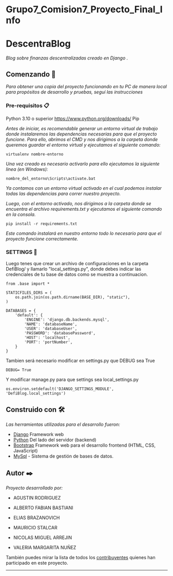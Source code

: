 # Grupo7_Comision7_Proyecto_Final_Info

# DescentraBlog

_Blog sobre finanzas descentralizadas creado en Django ._

## Comenzando 🚀

_Para obtener una copia del proyecto funcionando en tu PC de manera local para propósitos de desarrollo y pruebas, seguí las instrucciones_


### Pre-requisitos 📋

Python 3.10 o superior https://www.python.org/downloads/
Pip


_Antes de iniciar, es recomendable generar un entorno virtual de trabajo donde instalaremos las dependencias necesarias para que el proyecto funcione. Para ello, abrimos el CMD y nos dirigimos a la carpeta donde queremos guardar el entorno virtual y ejecutamos el siguiente comando:_


```
virtualenv nombre-entorno

```
_Una vez creado es necesario activarlo para ello ejecutamos la siguiente linea (en Windows):_


```
nombre_del_entorno\Scripts\activate.bat

```

_Ya contamos con un entorno virtual activado en el cual podemos instalar todas las dependencias para correr nuestro proyecto._


_Luego, con el entorno activado, nos dirigimos a la carpeta donde se encuentra el archivo requirements.txt y ejecutamos el siguiente comando en la consola._

```
pip install -r requirements.txt

```
_Este comando instalará en nuestro entorno todo lo necesario para que el proyecto funcione correctamente._

### SETTINGS 🔧

Luego tenes que crear un archivo de configuraciones en la carpeta DefiBlog/ y llamarlo "local_settings.py", donde debes indicar las credenciales de tu base de datos como se muestra a continuacion.

```
from .base import *

STATICFILES_DIRS = (
    os.path.join(os.path.dirname(BASE_DIR), "static"),
)

DATABASES = {
    'default': {
        'ENGINE': 'django.db.backends.mysql', 
        'NAME': 'databaseName',
        'USER': 'databaseUser',
        'PASSWORD': 'databasePassword',
        'HOST': 'localhost',
        'PORT': 'portNumber',
    }
}

```

Tambien será necesario modificar en settings.py que DEBUG sea True

```
DEBUG= True
```

Y modificar manage.py para que settings sea local_settings.py

```
os.environ.setdefault('DJANGO_SETTINGS_MODULE', 'DefiBlog.local_settings')
```


## Construido con 🛠️

_Las herramientas utilizadas para el desarrollo fueron:_

* [Django](https://www.djangoproject.com/) Framework web
* [Python](https://www.python.org/) Del lado del servidor (backend)
* [Bootstrap](https://getbootstrap.com/) Framework web para el desarrollo frontend (HTML, CSS, JavaScript)
* [MySql](https://www.mysql.com/) - Sistema de gestión de bases de datos.


## Autor ✒️

_Proyecto desarrollado por:_ 


- AGUSTIN RODRIGUEZ

- ALBERTO FABIAN BASTIANI

- ELIAS BRAZANOVICH

- MAURICIO STALCAR

- NICOLAS MIGUEL ARREJIN

- VALERIA MARGARITA NUÑEZ



También puedes mirar la lista de todos los [contribuyentes](link-al-area-de-contribuyentes) quienes han participado en este proyecto. 




---
